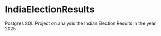 # IndiaElectionResults
Postgres SQL Project on analysis the Indian Election Results in the year 2025

